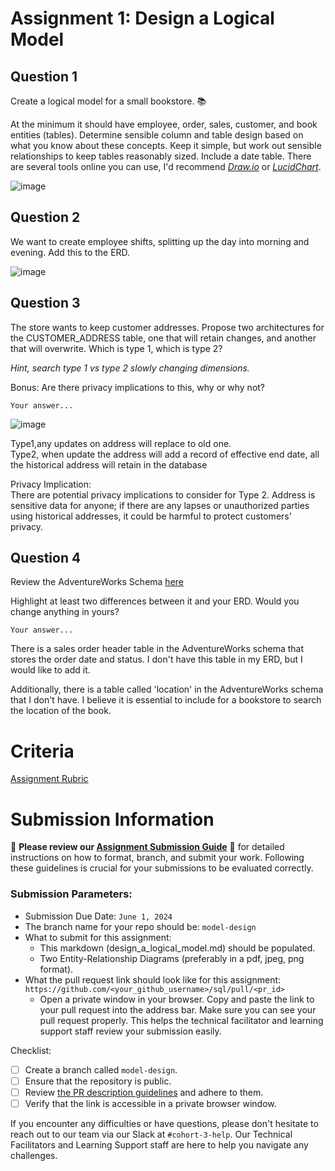 # Assignment 1: Design a Logical Model

## Question 1
Create a logical model for a small bookstore. 📚

At the minimum it should have employee, order, sales, customer, and book entities (tables). Determine sensible column and table design based on what you know about these concepts. Keep it simple, but work out sensible relationships to keep tables reasonably sized. Include a date table. There are several tools online you can use, I'd recommend [_Draw.io_](https://www.drawio.com/) or [_LucidChart_](https://www.lucidchart.com/pages/).

![image](https://github.com/pamwang86/sql/assets/167114433/a2b949bc-a5f2-4e75-8852-2cbe6e12c7c3)


## Question 2
We want to create employee shifts, splitting up the day into morning and evening. Add this to the ERD.

![image](https://github.com/pamwang86/sql/assets/167114433/501beda2-cb98-447e-afc5-ef372b5b7013)


## Question 3
The store wants to keep customer addresses. Propose two architectures for the CUSTOMER_ADDRESS table, one that will retain changes, and another that will overwrite. Which is type 1, which is type 2?

_Hint, search type 1 vs type 2 slowly changing dimensions._

Bonus: Are there privacy implications to this, why or why not?
```
Your answer...
```

![image](https://github.com/pamwang86/sql/assets/167114433/ee637884-1500-4b51-b992-2a0eda5cfeac)

Type1,any updates on address will replace to old one.											
Type2, when update the address will add a record of effective end date, all the historical address will retain in the database											
											
Privacy Implication:											
There are potential privacy implications to consider for Type 2. Address is sensitive data for anyone; if there are any lapses or unauthorized parties using historical addresses, it could be harmful to protect customers' privacy.											



## Question 4
Review the AdventureWorks Schema [here](https://i.stack.imgur.com/LMu4W.gif)

Highlight at least two differences between it and your ERD. Would you change anything in yours?
```
Your answer...
```
There is a sales order header table in the AdventureWorks schema that stores the order date and status. I don't have this table in my ERD, but I would like to add it.

Additionally, there is a table called 'location' in the AdventureWorks schema that I don't have. I believe it is essential to include for a bookstore to search the location of the book.

# Criteria

[Assignment Rubric](./assignment_rubric.md)

# Submission Information

🚨 **Please review our [Assignment Submission Guide](https://github.com/UofT-DSI/onboarding/blob/main/onboarding_documents/submissions.md)** 🚨 for detailed instructions on how to format, branch, and submit your work. Following these guidelines is crucial for your submissions to be evaluated correctly.

### Submission Parameters:
* Submission Due Date: `June 1, 2024`
* The branch name for your repo should be: `model-design`
* What to submit for this assignment:
    * This markdown (design_a_logical_model.md) should be populated.
    * Two Entity-Relationship Diagrams (preferably in a pdf, jpeg, png format).
* What the pull request link should look like for this assignment: `https://github.com/<your_github_username>/sql/pull/<pr_id>`
    * Open a private window in your browser. Copy and paste the link to your pull request into the address bar. Make sure you can see your pull request properly. This helps the technical facilitator and learning support staff review your submission easily.

Checklist:
- [ ] Create a branch called `model-design`.
- [ ] Ensure that the repository is public.
- [ ] Review [the PR description guidelines](https://github.com/UofT-DSI/onboarding/blob/main/onboarding_documents/submissions.md#guidelines-for-pull-request-descriptions) and adhere to them.
- [ ] Verify that the link is accessible in a private browser window.

If you encounter any difficulties or have questions, please don't hesitate to reach out to our team via our Slack at `#cohort-3-help`. Our Technical Facilitators and Learning Support staff are here to help you navigate any challenges.
